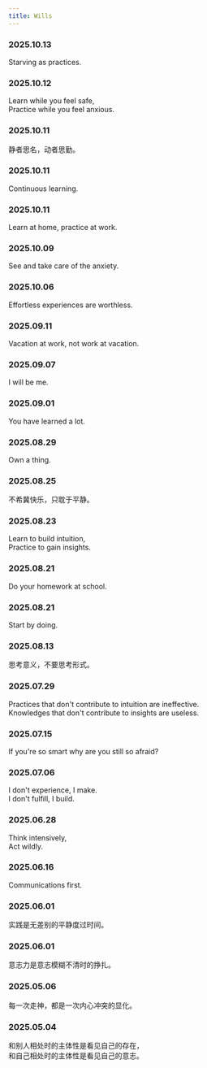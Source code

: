 ```yaml
---
title: Wills
---
```


### 2025.10.13

Starving as practices.

### 2025.10.12

Learn while you feel safe,  
Practice while you feel anxious.

### 2025.10.11

静者思名，动者思勤。

### 2025.10.11

Continuous learning.

### 2025.10.11

Learn at home, practice at work.

### 2025.10.09

See and take care of the anxiety.

### 2025.10.06

Effortless experiences are worthless.

### 2025.09.11

Vacation at work, not work at vacation.

### 2025.09.07

I will be me.

### 2025.09.01

You have learned a lot.

### 2025.08.29

Own a thing.

### 2025.08.25

不希冀快乐，只耽于平静。

### 2025.08.23

Learn to build intuition,  
Practice to gain insights.

### 2025.08.21

Do your homework at school.

### 2025.08.21

Start by doing.

### 2025.08.13

思考意义，不要思考形式。

### 2025.07.29

Practices that don't contribute to intuition are ineffective.  
Knowledges that don't contribute to insights are useless.

### 2025.07.15

If you're so smart why are you still so afraid?

### 2025.07.06

I don't experience, I make.  
I don't fulfill, I build.

### 2025.06.28

Think intensively,  
Act wildly.

### 2025.06.16

Communications first.

### 2025.06.01

实践是无差别的平静度过时间。  

### 2025.06.01

意志力是意志模糊不清时的挣扎。

### 2025.05.06

每一次走神，都是一次内心冲突的显化。

### 2025.05.04

和别人相处时的主体性是看见自己的存在，  
和自己相处时的主体性是看见自己的意志。
